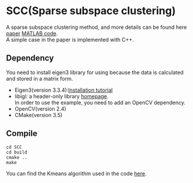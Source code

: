 # SCC(Sparse subspace clustering)
A sparse subspace clustering method, and more details can be found here [paper](https://ieeexplore.ieee.org/abstract/document/6482137/) [MATLAB code](http://www.vision.jhu.edu/code/).<br>
A simple case in the paper is implemented with C++.<br>
## Dependency
You need to install eigen3 library for using because the data is calculated and stored in a matrix form.<br>
* Eigen3(version 3.3.4):[Installation tutorial](http://eigen.tuxfamily.org/index.php?title=Main_Page)<br>
* libigl: a header-only library [homepage](https://github.com/libigl/libigl).<br>
In order to use the example, you need to add an OpenCV dependency.<br>
* OpenCV(version 2.4)<br>
* CMake(version 3.5)<br>
## Compile
    cd SCC
    cd build
    cmake ..
    make
You can find the Kmeans algorithm used in the code [here](https://github.com/michaelchughes/KMeansRex).
